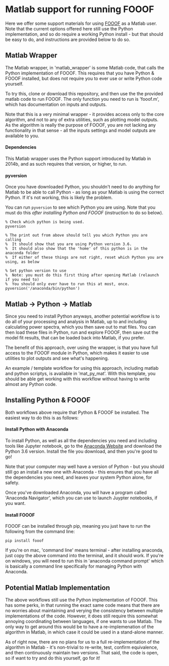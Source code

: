 # Matlab support for running FOOOF

Here we offer some support materials for using [FOOOF](https://github.com/voytekresearch/fooof) as a Matlab user. Note that the current options offered here still use the Python implementation, and so do require a working Python install - but that should be easy to do, and instructions are provided below to do so. 

## Matlab Wrapper

The Matlab wrapper, in 'matlab_wrapper' is some Matlab code, that calls the Python implementation of FOOOF. This requires that you have Python & FOOOF installed, but does not require you to ever use or write Python code yourself. 

To try this, clone or download this repository, and then use the the provided matlab code to run FOOOF. The only function you need to run is 'fooof.m', which has documentation on inputs and outputs.

Note that this is a very minimal wrapper - it provides access only to the core algorithm, and not to any of extra utilities, such as plotting model outputs. As the algorithm is really the purpose of FOOOF, you are not lacking any functionality in that sense - all the inputs settings and model outputs are available to you.

#### Dependencies

This Matlab wrapper uses the Python support introduced by Matlab in 2014b, and as such requires that version, or higher, to run.

#### pyversion

Once you have downloaded Python, you shouldn't need to do anything for Matlab to be able to call Python - as long as your Matlab is using the correct Python. If it's not working, this is likely the problem.

You can run `pyversion` to see which Python you are using. Note that you must do this _after installing Python and FOOOF_ (instruction to do so below).
```
% Check which python is being used. 
pyversion

% The print out from above should tell you which Python you are calling
%  It should show that you are using Python version 3.6.
%  It should also show that the 'home' of this python is in the anaconda folder
%  If either of these things are not right, reset which Python you are using, as below

% Set python version to use
%  Note: you must do this first thing after opening Matlab (relaunch if you need to)
%  You should only ever have to run this at most, once. 
pyversion('/anaconda/bin/python')
```

## Matlab -> Python -> Matlab

Since you need to install Python anyways, another potential workflow is to do all of your processing and analysis in Matlab, up to and including calculating power spectra, which you then save out to mat files. You can then load these files in Python, run and explore FOOOF, then save out the model fit results, that can be loaded back into Matlab, if you prefer. 

The benefit of this approach, over using the wrapper, is that you have full access to the FOOOF module in Python, which makes it easier to use utilities to plot outputs and see what's happening. 

An example / template workflow for using this approach, including matlab and python scriptys, is available in 'mat_py_mat'. With this template, you should be able get working with this workflow without having to write almost any Python code. 

## Installing Python & FOOOF

Both workflows above require that Python & FOOOF be installed. The easiest way to do this is as follows:

#### Install Python with Anaconda

To install Python, as well as all the dependencies you need and including tools like Jupyter notebook, go to the [Anaconda Website](https://www.anaconda.com/download/) and download the Python 3.6 version. Install the file you download, and then you're good to go!

Note that your computer may well have a version of Python - but you should still go an install a new one with Anaconda - this ensures that you have all the dependencies you need, and leaves your system Python alone, for safety.

Once you've downloaded Anaconda, you will have a program called 'Anaconda Navigator', which you can use to launch Juypter notebooks, if you want.

#### Install FOOOF

FOOOF can be installed through pip, meaning you just have to run the following from the command line:

`pip install fooof`

If you're on mac, 'command line' means terminal - after installing anaconda, just copy the above command into the terminal, and it should work. If you're on windows, you will need to run this in 'anaconda command prompt' which is basically a command line specifically for managing Python with Anaconda. 

## Potential Matlab Implementation

The above workflows still use the Python implementation of FOOOF. This has some perks, in that running the exact same code means that there are no worries about maintaining and verying the consistency between multiple implementations of the code. However, it does still require this somewhat annoying coordinating between languages, if one wants to use Matlab. The only way to get around this would be to have a re-implemenation of the algorithm in Matlab, in which case it could be used in a stand-alone manner. 

As of right now, there are no plans for us to a full re-implementation of the algorithm in Matlab - it's non-trivial to re-write, test, confirm equivalence, and then continuously maintain two versions. That said, the code is open, so if want to try and do this yourself, go for it!
